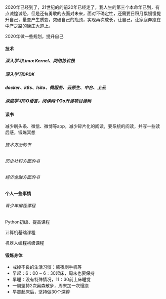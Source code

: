 2020年已经到了，21世纪的的前20年已经走了，我人生的第三个本命年已到，有点诚惶诚恐，但是还有勇敢的去面对未来，面对不确定性，还需要日积月累慢慢提升自己，量变产生质变，突破自己的瓶颈，实现再次成长，让自己，让家庭奔跑在中产之路的康庄大道上。

2020年做一些规划，提升自己

#### 技术

##### 深入学习Linux Kernel、网络协议栈

##### 深入学习DPDK

##### docker、k8s、Isito、微服务、云原生、中台、上云

##### 深度学习GO语言，阅读两个Go开源项目源码

#### 读书

减少刷头条、微信、微博等app，减少碎片化的阅读，要系统的阅读，并写一些读后感，锻炼冥想

###### 技术方面的书

###### 历史社科方面的书

###### 经济金融方面的书

#### 个人一些事情

###### 青少年编程课程

Python初级、提高课程

计算机基础课程

机器人编程初级课程

#### 锻炼身体

* 戒掉不良的生活习惯：熬夜刷手机等
* 早起：6：00 ~ 6：30起床，周末也要保持
* 早睡：没有特殊情况，11：30前上床睡觉
* 一周坚持2次奥森散步，周末加一次慢跑
* 早晨起床后，坚持做30个深蹲



